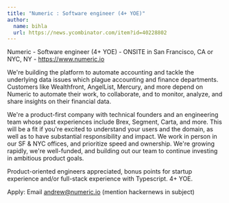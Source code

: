 ```yaml
---
title: "Numeric : Software engineer (4+ YOE)"
author:
  name: bihla
  url: https://news.ycombinator.com/item?id=40228802
---
```

Numeric - Software engineer (4+ YOE) - ONSITE in San Francisco, CA or NYC, NY - <a href="https:&#x2F;&#x2F;www.numeric.io" rel="nofollow">https:&#x2F;&#x2F;www.numeric.io</a>

We&#x27;re building the platform to automate accounting and tackle the underlying data issues which plague accounting and finance departments. Customers like Wealthfront, AngelList, Mercury, and more depend on Numeric to automate their work, to collaborate, and to monitor, analyze, and share insights on their financial data.

We&#x27;re a product-first company with technical founders and an engineering team whose past experiences include Brex, Segment, Carta, and more. This will be a fit if you&#x27;re excited to understand your users and the domain, as well as to have substantial responsibility and impact. We work in person in our SF &amp; NYC offices, and prioritize speed and ownership. We&#x27;re growing rapidly, we&#x27;re well-funded, and building out our team to continue investing in ambitious product goals.

Product-oriented engineers appreciated, bonus points for startup experience and&#x2F;or full-stack experience with Typescript. 4+ YOE.

Apply: Email andrew@numeric.io (mention hackernews in subject)
